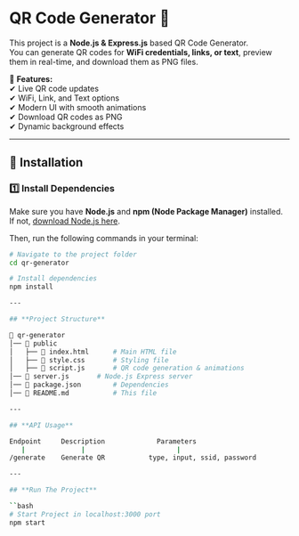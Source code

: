 # QR Code Generator 🚀  

This project is a **Node.js & Express.js** based QR Code Generator.  
You can generate QR codes for **WiFi credentials, links, or text**, preview them in real-time, and download them as PNG files.  

🎨 **Features:**  
✔ Live QR code updates  
✔ WiFi, Link, and Text options  
✔ Modern UI with smooth animations  
✔ Download QR codes as PNG  
✔ Dynamic background effects  

---

## **📌 Installation**  

### **1️⃣ Install Dependencies**  
Make sure you have **Node.js** and **npm (Node Package Manager)** installed.  
If not, [download Node.js here](https://nodejs.org/).  

Then, run the following commands in your terminal:  

```bash
# Navigate to the project folder
cd qr-generator

# Install dependencies
npm install

---

## **Project Structure**

📂 qr-generator
│── 📁 public
│   ├── 📄 index.html      # Main HTML file
│   ├── 📄 style.css       # Styling file
│   ├── 📄 script.js       # QR code generation & animations
│── 📄 server.js       # Node.js Express server
│── 📄 package.json        # Dependencies
│── 📄 README.md           # This file

---

## **API Usage**

Endpoint     Description             Parameters
   |              |                       |
/generate    Generate QR           type, input, ssid, password

---

## **Run The Project**

``bash
# Start Project in localhost:3000 port
npm start
